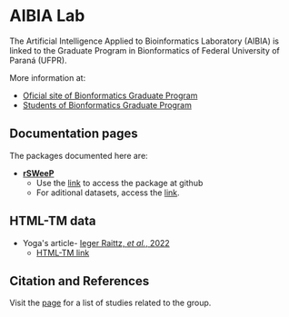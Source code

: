 # AIBIA Lab

The Artificial Intelligence Applied to Bioinformatics Laboratory (AIBIA) is linked to the Graduate Program in Bionformatics of Federal University of Paraná (UFPR).

More information at: 

- [Oficial site of Bionformatics Graduate Program](http://www.bioinfo.ufpr.br/en/)
- [Students of Bionformatics Graduate Program](https://www.bioinfodiscentes.com.br/)


## Documentation pages

The packages documented here are:

- [**rSWeeP**](https://aibialab.github.io/rSWeeP)
  - Use the [link](https://github.com/CamilaPPerico/rSWeeP) to access the package at github
  - For aditional datasets, access the [link](https://github.com/CamilaPPerico/rSWeeP_datasets).


## HTML-TM data

- Yoga's article- [Ieger Raittz, *et al.*, 2022](https://doi.org/10.1101/2022.12.05.22282979)
  - [HTML-TM link](https://aibialab.github.io/HTMLTM_Yoga) 

## Citation and References 

Visit the [page](https://aibialab.github.io/citation) for a list of studies related to the group.


